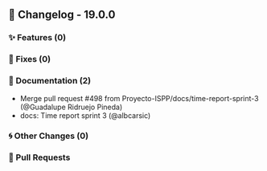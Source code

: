 ## 🚀 Changelog - 19.0.0

### ✨ Features (0)

### 🐛 Fixes (0)

### 📖 Documentation (2)
- Merge pull request #498 from Proyecto-ISPP/docs/time-report-sprint-3 (@Guadalupe Ridruejo Pineda)
- docs: Time report sprint 3 (@albcarsic)
### 🌀 Other Changes (0)

### 🔗 Pull Requests
